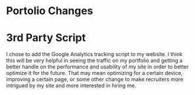 # Portolio Changes

# 3rd Party Script

I chose to add the Google Analytics tracking script to my website. I think this
will be very helpful in seeing the traffic on my portfolio and getting a better
handle on the performance and usability of my site in order to better optimize
it for the future. That may mean optimizing for a certain device, improving
a certain page, or some other change to make recruiters more intrigued by my
site and more interested in hiring me.
